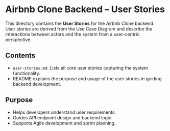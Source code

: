 # Airbnb Clone Backend – User Stories

This directory contains the **User Stories** for the Airbnb Clone backend.  
User stories are derived from the Use Case Diagram and describe the interactions between actors and the system from a user-centric perspective.

## Contents

- `user-stories.md`: Lists all core user stories capturing the system functionality.
- README explains the purpose and usage of the user stories in guiding backend development.

## Purpose

- Helps developers understand user requirements.
- Guides API endpoint design and backend logic.
- Supports Agile development and sprint planning.
